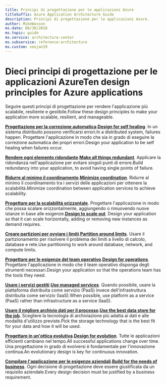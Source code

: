 ```yaml
---
title: Principi di progettazione per le applicazioni Azure
titleSuffix: Azure Application Architecture Guide
description: Principi di progettazione per le applicazioni Azure.
author: MikeWasson
ms.date: 08/30/2018
ms.topic: guide
ms.service: architecture-center
ms.subservice: reference-architecture
ms.custom: seojan19
---
```


# <a name="ten-design-principles-for-azure-applications"></a><span data-ttu-id="8d92d-103">Dieci principi di progettazione per le applicazioni Azure</span><span class="sxs-lookup"><span data-stu-id="8d92d-103">Ten design principles for Azure applications</span></span>

<span data-ttu-id="8d92d-104">Seguire questi principi di progettazione per rendere l'applicazione più scalabile, resiliente e gestibile.</span><span class="sxs-lookup"><span data-stu-id="8d92d-104">Follow these design principles to make your application more scalable, resilient, and manageable.</span></span>

<span data-ttu-id="8d92d-105">**[Progettazione per la correzione automatica](self-healing.md)**.</span><span class="sxs-lookup"><span data-stu-id="8d92d-105">**[Design for self healing](self-healing.md)**.</span></span> <span data-ttu-id="8d92d-106">In un sistema distribuito possono verificarsi errori.</span><span class="sxs-lookup"><span data-stu-id="8d92d-106">In a distributed system, failures happen.</span></span> <span data-ttu-id="8d92d-107">Progettare l'applicazione in modo che sia in grado di eseguire la correzione automatica dei propri errori.</span><span class="sxs-lookup"><span data-stu-id="8d92d-107">Design your application to be self healing when failures occur.</span></span>

<span data-ttu-id="8d92d-108">**[Rendere ogni elemento ridondante](redundancy.md)**.</span><span class="sxs-lookup"><span data-stu-id="8d92d-108">**[Make all things redundant](redundancy.md)**.</span></span> <span data-ttu-id="8d92d-109">Applicare la ridondanza nell'applicazione per evitare singoli punti di errore.</span><span class="sxs-lookup"><span data-stu-id="8d92d-109">Build redundancy into your application, to avoid having single points of failure.</span></span>

<span data-ttu-id="8d92d-110">**[Ridurre al minimo il coordinamento](minimize-coordination.md)**.</span><span class="sxs-lookup"><span data-stu-id="8d92d-110">**[Minimize coordination](minimize-coordination.md)**.</span></span> <span data-ttu-id="8d92d-111">Ridurre al minimo il coordinamento tra i servizi delle applicazioni per ottenere la scalabilità.</span><span class="sxs-lookup"><span data-stu-id="8d92d-111">Minimize coordination between application services to achieve scalability.</span></span>

<span data-ttu-id="8d92d-112">**[Progettare per la scalabilità orizzontale](scale-out.md)**. Progettare l'applicazione in modo che possa scalare orizzontalmente, aggiungendo o rimuovendo nuove istanze in base alle esigenze.</span><span class="sxs-lookup"><span data-stu-id="8d92d-112">**[Design to scale out](scale-out.md)**. Design your application so that it can scale horizontally, adding or removing new instances as demand requires.</span></span>

<span data-ttu-id="8d92d-113">**[Creare partizioni per ovviare i limiti](partition.md)**.</span><span class="sxs-lookup"><span data-stu-id="8d92d-113">**[Partition around limits](partition.md)**.</span></span> <span data-ttu-id="8d92d-114">Usare il partizionamento per risolvere il problema dei limiti a livello di calcolo, database e rete.</span><span class="sxs-lookup"><span data-stu-id="8d92d-114">Use partitioning to work around database, network, and compute limits.</span></span>

<span data-ttu-id="8d92d-115">**[Progettare per le esigenze del team operativo](design-for-operations.md)**.</span><span class="sxs-lookup"><span data-stu-id="8d92d-115">**[Design for operations](design-for-operations.md)**.</span></span> <span data-ttu-id="8d92d-116">Progettare l'applicazione in modo che il team operativo disponga degli strumenti necessari.</span><span class="sxs-lookup"><span data-stu-id="8d92d-116">Design your application so that the operations team has the tools they need.</span></span>

<span data-ttu-id="8d92d-117">**[Usare i servizi gestiti](managed-services.md)**.</span><span class="sxs-lookup"><span data-stu-id="8d92d-117">**[Use managed services](managed-services.md)**.</span></span> <span data-ttu-id="8d92d-118">Quando possibile, usare la piattaforma distribuita come servizio (PaaS) invece dell'infrastruttura distribuita come servizio (IaaS).</span><span class="sxs-lookup"><span data-stu-id="8d92d-118">When possible, use platform as a service (PaaS) rather than infrastructure as a service (IaaS).</span></span>

<span data-ttu-id="8d92d-119">**[Usare il migliore archivio dati per il processo](use-the-best-data-store.md)**.</span><span class="sxs-lookup"><span data-stu-id="8d92d-119">**[Use the best data store for the job](use-the-best-data-store.md)**.</span></span> <span data-ttu-id="8d92d-120">Scegliere la tecnologia di archiviazione più adatta ai dati e alle modalità d'utilizzo previste.</span><span class="sxs-lookup"><span data-stu-id="8d92d-120">Pick the storage technology that is the best fit for your data and how it will be used.</span></span>

<span data-ttu-id="8d92d-121">**[Progettare in un'ottica evolutiva](design-for-evolution.md)**.</span><span class="sxs-lookup"><span data-stu-id="8d92d-121">**[Design for evolution](design-for-evolution.md)**.</span></span> <span data-ttu-id="8d92d-122">Tutte le applicazioni efficienti cambiano nel tempo.</span><span class="sxs-lookup"><span data-stu-id="8d92d-122">All successful applications change over time.</span></span> <span data-ttu-id="8d92d-123">Una progettazione in grado di evolversi è fondamentale per l'innovazione continua.</span><span class="sxs-lookup"><span data-stu-id="8d92d-123">An evolutionary design is key for continuous innovation.</span></span>

<span data-ttu-id="8d92d-124">**[Compilare l'applicazione per le esigenze aziendali](build-for-business.md)**.</span><span class="sxs-lookup"><span data-stu-id="8d92d-124">**[Build for the needs of business](build-for-business.md)**.</span></span> <span data-ttu-id="8d92d-125">Ogni decisione di progettazione deve essere giustificata da un requisito aziendale.</span><span class="sxs-lookup"><span data-stu-id="8d92d-125">Every design decision must be justified by a business requirement.</span></span>
